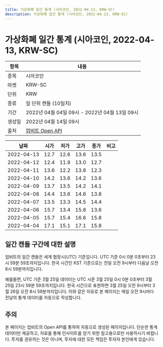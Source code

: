 ```yaml
---
title: 가상화폐 일간 통계 (시아코인, 2022-04-13, KRW-SC)
description: 가상화폐 일간 통계 (시아코인, 2022-04-13, KRW-SC)
---
```



가상화폐 일간 통계 (시아코인, 2022-04-13, KRW-SC)
===

|항목|내용|
|--|--|
|종목|시아코인|
|마켓|KRW-SC|
|단위|KRW|
|종류|일 단위 캔들 (10일치)|
|기간|2022년 04월 04일 09시 - 2022년 04월 13일 09시|
|생성일|2022년 04월 14일 09시|
|출처|[업비트 Open API](https://docs.upbit.com)|


|날짜|시가|저가|고가|종가|비고|
|--|--|--|--|--|--|
|2022-04-13|12.7|12.6|13.6|13.5|    |
|2022-04-12|12.4|11.9|13.0|12.7|    |
|2022-04-11|13.6|12.2|13.8|12.3|    |
|2022-04-10|14.2|13.6|14.2|13.6|    |
|2022-04-09|13.7|13.5|14.2|14.1|    |
|2022-04-08|14.4|13.6|14.6|13.8|    |
|2022-04-07|13.5|13.3|14.5|14.4|    |
|2022-04-06|15.7|13.4|15.8|13.6|    |
|2022-04-05|15.7|15.4|16.6|15.8|    |
|2022-04-04|17.1|15.1|17.1|15.8|    |


일간 캔들 구간에 대한 설명
---


업비트의 일간 캔들은 세계 협정시(UTC) 기준입니다. 
UTC 기준 0시 0분 0초부터 23시 59분 59초까지입니다. 
한국 시간인 KST 기준으로는 전일 오전 9시부터 다음날 오전 8시 59분까지입니다. 


예를들면, UTC 기준 3월 25일 데이터는 UTC 시준 3월 25일 0시 0분 0초부터 3월 25일 23시 59분 59초까지입니다. 
한국 시간으로 표현하면 3월 25일 오전 9시부터 3월 26일 오전 8시 59분까지입니다. 
이와 같은 이유로 본 페이지는 매일 오전 9시마다 전날의 통계 데이터를 자동으로 작성합니다. 


주의
---


본 페이지는 업비트의 Open API를 통하여 자동으로 생성된 페이지입니다. 
단순한 통계 데이터만 제공하고, 자료를 통해 인사이트를 얻기 위한 참고용으로만 사용하시기 바랍니다. 
투자를 권유하는 것은 아니며, 투자에 대한 모든 책임은 투자자 본인에게 있습니다. 
